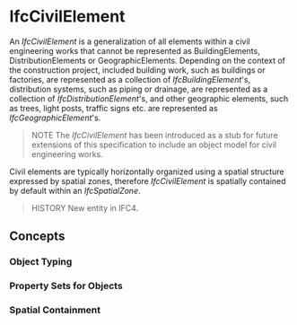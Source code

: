 # IfcCivilElement

An _IfcCivilElement_ is a generalization of all elements within a civil engineering works that cannot be represented as BuildingElements, DistributionElements or GeographicElements. Depending on the context of the construction project, included building work, such as buildings or factories, are represented as a collection of _IfcBuildingElement_'s, distribution systems, such as piping or drainage, are represented as a collection of _IfcDistributionElement_'s, and other geographic elements, such as trees, light posts, traffic signs etc. are represented as _IfcGeographicElement_'s.

> NOTE  The _IfcCivilElement_ has been introduced as a stub for future extensions of this specification to include an object model for civil engineering works.

Civil elements are typically horizontally organized using a spatial structure expressed by spatial zones, therefore _IfcCivilElement_ is spatially contained by default within an _IfcSpatialZone_.

> HISTORY  New entity in IFC4.

## Concepts

### Object Typing



### Property Sets for Objects



### Spatial Containment



